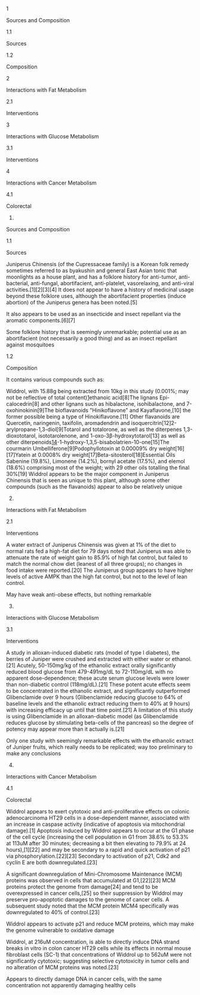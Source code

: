 1

Sources and Composition

1.1

Sources

1.2

Composition

2

Interactions with Fat Metabolism

2.1

Interventions

3

Interactions with Glucose Metabolism

3.1

Interventions

4

Interactions with Cancer Metabolism

4.1

Colorectal

1.

Sources and Composition

1.1

Sources

Juniperus Chinensis (of the Cupressaceae family) is a Korean folk remedy sometimes referred to as byakushin and general East Asian tonic that moonlights as a house plant, and has a folklore history for anti-tumor, anti-bacterial, anti-fungal, abortifacient, anti-platelet, vasorelaxing, and anti-viral activities.[1][2][3][4] It does not appear to have a history of medicinal usage beyond these folklore uses, although the abortifacient properties (induce abortion) of the Juniperus genera has been noted.[5]

It also appears to be used as an insecticide and insect repellant via the aromatic components.[6][7]


Some folklore history that is seemingly unremarkable; potential use as an abortifacient (not necessarily a good thing) and as an insect repellant against mosquitoes


1.2

Composition

It contains various compounds such as:

Widdrol, with 15.88g being extracted from 10kg in this study (0.001%; may not be reflective of total content)[1](4-hydroxy-2-isopropylphenyl)ethanoic acid[8]The lignans Epi-calocedrin[8] and other lignans such as hibalactone, isohibalactone, and 7-oxohinokinin[9]The bioflavanoids "Hinikoflavone" and Kayaflavone,[10] the former possible being a type of Hinokiflavone.[11] Other flavanoids are Quercetin, naringenin, taxifolin, aromadendrin and isoquercitrin[12]2-arylpropane-1,3-diol[9]Totarol and totalorone, as well as the diterpenes 1,3-dioxototarol, isototarolenone, and 1-oxo-3β-hydroxytotarol[13] as well as other diterpenoids[14](+)-1-hydroxy-1,3,5-bisabolatrien-10-one[15]The courmarin Umbelliferone[9]Podophyllotoxin at 0.00009% dry weight[16][17]Yatein at 0.0008% dry weight[17]Beta-sitosterol[18]Essential Oils Sabenine (19.8%), Limonene (14.2%), bornyl acetate (17.5%), and elemol (18.6%) comprising most of the weight; with 29 other oils totalling the final 30%[19]
Widdrol appears to be the major component in Juniperus Chinensis that is seen as unique to this plant, although some other compounds (such as the flavanoids) appear to also be relatively unique


2.

Interactions with Fat Metabolism

2.1

Interventions

A water extract of Juniperus Chinensis was given at 1% of the diet to normal rats fed a high-fat diet for 79 days noted that Juniperus was able to attenuate the rate of weight gain to 85.9% of high fat control, but failed to match the normal chow diet (leanest of all three groups); no changes in food intake were reported.[20] The Juniperus group appears to have higher levels of active AMPK than the high fat control, but not to the level of lean control.


May have weak anti-obese effects, but nothing remarkable


3.

Interactions with Glucose Metabolism

3.1

Interventions

A study in alloxan-induced diabetic rats (model of type I diabetes), the berries of Juniper were crushed and extracted with either water or ethanol.[21] Acutely, 50-150mg/kg of the ethanolic extract orally significantly reduced blood glucose from 479-491mg/dL to 72-110mg/dL with no apparent dose-dependence; these acute serum glucose levels were lower than non-diabetic control (118mg/dL).[21] These potent acute effects seem to be concentrated in the ethanolic extract, and significantly outperformed Glibenclamide over 9 hours (Glibenclamide reducing glucose to 64% of baseline levels and the ethanolic extract reducing them to 40% at 9 hours) with increasing efficacy up until that time point.[21] A limitation of this study is using Glibenclamide in an alloxan-diabetic model (as Glibenclamide reduces glucose by stimulating beta-cells of the pancreas) so the degree of potency may appear more than it actually is.[21] 


Only one study with seemingly remarkable effects with the ethanolic extract of Juniper fruits, which really needs to be replicated; way too preliminary to make any conclusions


4.

Interactions with Cancer Metabolism

4.1

Colorectal

Widdrol appears to exert cytotoxic and anti-proliferative effects on colonic adenocarcinoma HT29 cells in a dose-dependent manner, associated with an increase in caspase activity (indicative of apoptosis via mitochondrial damage).[1] Apoptosis induced by Widdrol appears to occur at the G1 phase of the cell cycle (increasing the cell population in G1 from 38.6% to 53.3% at 113uM after 30 minutes; decreasing a bit then elevating to 79.9% at 24 hours),[1][22] and may be secondary to a rapid and quick activation of p21 via phosphorylation.[22][23] Secondary to activation of p21, Cdk2 and cyclin E are both downregulated.[23]

A significant downregulation of Mini-Chromosome Maintenance (MCM) proteins was observed in cells that accumulated at G1,[22][23] MCM proteins protect the genome from damage[24] and tend to be overexpressed in cancer cells,[25] so their suppression by Widdrol may preserve pro-apoptotic damages to the genome of cancer cells. A subsequent study noted that the MCM protein MCM4 specifically was downregulated to 40% of control.[23]


Widdrol appears to activate p21 and reduce MCM proteins, which may make the genome vulnerable to oxidative damage


Widdrol, at 216uM concentration, is able to directly induce DNA strand breaks in vitro in colon cancer HT29 cells while its effects in normal mouse fibroblast cells (SC-1) that concentrations of Widdrol up to 562uM were not significantly cytotoxic; suggesting selective cytotoxicity in tumor cells and no alteration of MCM proteins was noted.[23]


Appears to directly damage DNA in cancer cells, with the same concentration not apparently damaging healthy cells


